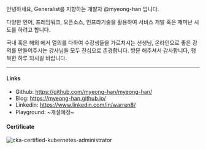 안녕하세요, Generalist를 지향하는 개발자 @myeong-han 입니다.

다양한 언어, 프레임워크, 오픈소스, 인프라기술을 활용하여 서비스 개발 혹은 재미난 시도를 하려고 합니다.

국내 혹은 해외 에서 열의를 다하여 수강생들을 가르치시는 선생님, 온라인으로 좋은 강의를 만들어주시는 강사님들 모두 진심으로 존경합니다.
방문 해주셔서 감사합니다, 행복한 하루 되시길 바랍니다.

---

#### Links
- Github: https://github.com/myeong-han/myeong-han/
- Blog: https://myeong-han.github.io/
- Linkedin: https://www.linkedin.com/in/warren8/
- Playground: ~개설예정~

#### Certificate
![cka-certified-kubernetes-administrator](https://github.com/myeong-han/myeong-han/assets/31746222/8ec3d587-4f8b-40a9-bd7f-ab84539a9736)
